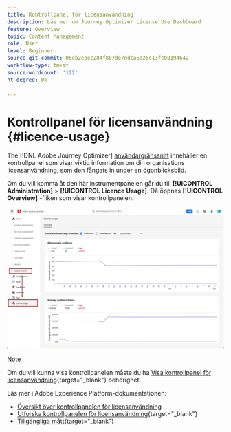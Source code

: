 ```yaml
---
title: Kontrollpanel för licensanvändning
description: Läs mer om Journey Optimizer License Use Dashboard
feature: Overview
topic: Content Management
role: User
level: Beginner
source-git-commit: 06eb2ebec284f807de7ddca5d26e13fc08194642
workflow-type: tm+mt
source-wordcount: '122'
ht-degree: 0%

---
```


# Kontrollpanel för licensanvändning {#licence-usage}

The [!DNL Adobe Journey Optimizer] [användargränssnitt](../start/user-interface.md) innehåller en kontrollpanel som visar viktig information om din organisations licensanvändning, som den fångats in under en ögonblicksbild.

Om du vill komma åt den här instrumentpanelen går du till **[!UICONTROL Administration]** > **[!UICONTROL Licence Usage]**. Då öppnas **[!UICONTROL Overview]** -fliken som visar kontrollpanelen.

![](assets/licence-usage-dashboard.png)

>[!NOTE]
>
>Om du vill kunna visa kontrollpanelen måste du ha [Visa kontrollpanel för licensanvändning](https://experienceleague.adobe.com/docs/experience-platform/dashboards/permissions.html?lang=en#available-permissions){target=&quot;_blank&quot;} behörighet.

Läs mer i Adobe Experience Platform-dokumentationen:

* [Översikt över kontrollpanelen för licensanvändning](https://experienceleague.adobe.com/docs/experience-platform/dashboards/guides/license-usage.html)
* [Utforska kontrollpanelen för licensanvändning](https://experienceleague.adobe.com/docs/experience-platform/dashboards/guides/license-usage.html#exploring-the-license-usage-dashboard){target=&quot;_blank&quot;}
* [Tillgängliga mått](https://experienceleague.adobe.com/docs/experience-platform/dashboards/guides/license-usage.html#available-metrics){target=&quot;_blank&quot;}

